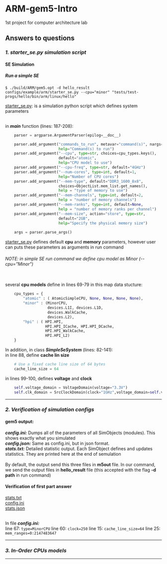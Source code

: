 # ARM-gem5-Intro
1st project for computer architecture lab

## Answers to questions
### _1. starter_se.py simulation script_
#### SE Simulation
##### Run a simple SE
```console
$ ./build/ARM/gem5.opt -d hello_result configs/example/arm/starter_se.py --cpu="minor" "tests/test-progs/hello/bin/arm/linux/hello"
```

[starter_se.py](): is a simulation python script which defines system parameters<br/><br/>

in **_main_** function (lines: 187-208):
```python
    parser = argparse.ArgumentParser(epilog=__doc__)

    parser.add_argument("commands_to_run", metavar="command(s)", nargs='*',
                        help="Command(s) to run")
    parser.add_argument("--cpu", type=str, choices=cpu_types.keys(),
                        default="atomic",
                        help="CPU model to use")
    parser.add_argument("--cpu-freq", type=str, default="4GHz")
    parser.add_argument("--num-cores", type=int, default=1,
                        help="Number of CPU cores")
    parser.add_argument("--mem-type", default="DDR3_1600_8x8",
                        choices=ObjectList.mem_list.get_names(),
                        help = "type of memory to use")
    parser.add_argument("--mem-channels", type=int, default=2,
                        help = "number of memory channels")
    parser.add_argument("--mem-ranks", type=int, default=None,
                        help = "number of memory ranks per channel")
    parser.add_argument("--mem-size", action="store", type=str,
                        default="2GB",
                        help="Specify the physical memory size")
                        
    args = parser.parse_args()
```

[starter_se.py]() defines default **cpu** and **memory** parameters, however user can puts these parameters as arguments in run command
###### NOTE: in simple SE run command we define cpu model as Minor *(--cpu="Minor")* <br/><br/>
several **cpu models** define in lines 69-79 in this map data stucture:
```python
    cpu_types = {
        "atomic" : ( AtomicSimpleCPU, None, None, None, None),
        "minor" : (MinorCPU,
                   devices.L1I, devices.L1D,
                   devices.WalkCache,
                   devices.L2),
        "hpi" : ( HPI.HPI,
                  HPI.HPI_ICache, HPI.HPI_DCache,
                  HPI.HPI_WalkCache,
                  HPI.HPI_L2)
    }
```


In addition, in class ***SimpleSeSystem*** (lines: 82-141):<br/>
in line 88, define **cache lin size**
```python
    # Use a fixed cache line size of 64 bytes
    cache_line_size = 64
```
in lines 99-100, defines **voltage** and **clock**
```python
    self.voltage_domain = VoltageDomain(voltage="3.3V")
    self.clk_domain = SrcClockDomain(clock="1GHz",voltage_domain=self.voltage_domain)
```

---
### _2. Verification of simulation configs_
#### gem5 output:
***config.ini:*** Dumps all of the parameters of all SimObjects (modules). This shows exactly what you simulated<br/>
***config.json:*** Same as config.ini, but in json format.<br/>
***stats.txt:*** Detailed statistic output. Each SimObject defines and updates statistics. They are printed here at the end of               semulation<br/><br/>
By default, the output send this three files in **m5out** file. In our command, we send the output files in **hello_result** file (this accepted with the flag **-d path** in run command)

#### Verification of first part answer
[stats.txt]()<br/>
[config.ini]()<br/>
[stats.json]()<br/><br/>

In file ***config.ini:***<br/>
    line 67: `type=MinorCPU`
    line 60: `clock=250`
    line 15: `cache_line_size=64`
    line 25: `mem_ranges=0:2147483647`



---


### _3. In-Order CPUs models_
---
